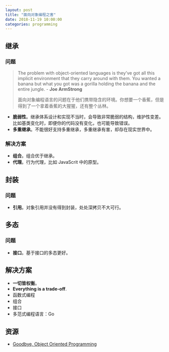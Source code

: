 ```yaml
---
layout: post
title: "面向对象编程之害"
date: 2018-11-19 10:00:00
categories: programming
---
```


## 继承

### 问题

> The problem with object-oriented languages is they’ve got all this implicit environment that they carry around with them. You wanted a banana but what you got was a gorilla holding the banana and the entire jungle. - **Joe ArmStrong**
>
> 面向对象编程语言的问题在于他们携带隐含的环境。你想要一个香蕉，但是得到了一个拿着香蕉的大猩猩，还有整个丛林。

- **脆弱性**。继承体系设计和实现不当时，会导致非常脆弱的结构，维护性变差。比如基类变化时，即便你的代码没有变化，也可能导致错误。
- **多重继承**。不能很好支持多重继承，多重继承有害，却存在现实世界中。

### 解决方案

- **组合**。组合优于继承。
- **代理**。行为代理，比如 JavaScrit 中的原型。

## 封装

### 问题

- **引用**。对象引用并没有得到封装，处处深拷贝不大可行。

## 多态

### 问题

- **接口**。基于接口的多态更好。

## 解决方案

- **一切皆权衡**。
- **Everything is a trade-off**.
- 函数式编程
- 组合
- 接口
- 多范式编程语言：Go

## 资源

- [Goodbye, Object Oriented Programming](https://medium.com/@cscalfani/goodbye-object-oriented-programming-a59cda4c0e53)

